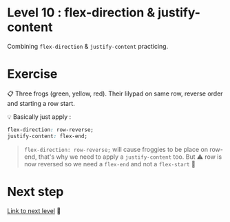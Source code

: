 # Level 10 : flex-direction & justify-content

Combining `flex-direction` & `justify-content` practicing.

# Exercise

:clipboard: Three frogs (green, yellow, red). Their lilypad on same row, reverse order and starting a row start.

:bulb: Basically just apply : 

```css
flex-direction: row-reverse;
justify-content: flex-end;
```

> `flex-direction: row-reverse;` will cause froggies to be place on row-end, that's why we need to apply a `justify-content` too. But :warning: row is now reversed so we need a `flex-end` and not a `flex-start` :eyes:

# Next step

[Link to next level](./level11.md) :muscle: